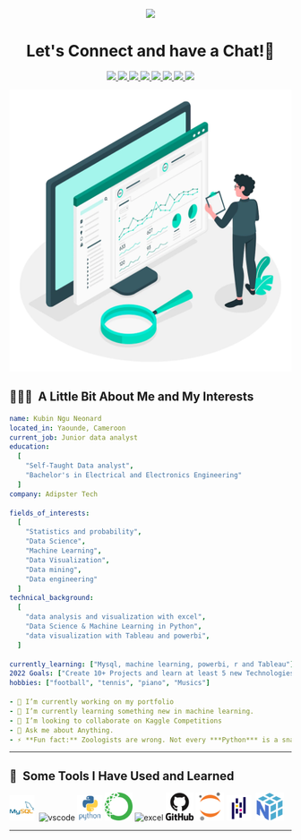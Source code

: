 <p align="center">
  <img src="https://capsule-render.vercel.app/api?text=Hey Everyone!🕹️&animation=fadeIn&type=waving&color=gradient&height=100"/>
</p>


<h1 align="center">
  Let's Connect and have a Chat!💬
</h1>

<p align="center">
 <a href="https://www.twitter.com/NeonardNgu/">
  <img height="50" src="https://cdn2.iconfinder.com/data/icons/social-media-applications/64/social_media_applications_6-twitter-128.png"/>
</a>
<a href="www.linkedin.com/in/kubin-neonard-5b0117199">
  <img height="50" src="https://cdn2.iconfinder.com/data/icons/social-media-applications/64/social_media_applications_14-linkedin-128.png"/>
</a>
  <a href="https://www.kaggle.com/kubinneonard">
  <img height="50" src="https://cdn4.iconfinder.com/data/icons/logos-and-brands/512/189_Kaggle_logo_logos-128.png"/>
</a>
 </a>
  <a href="https://stackoverflow.com/users/12858319/kubin-neonard">
  <img height="50" src="https://cdn2.iconfinder.com/data/icons/social-icons-33/128/Stack_Overflow-128.png"/>
</a> 
 </a>
   <a href="https://www.coursera.org/user/51a5ebecf4f9f1cd1590041c9b1be7da">
  <img height="50" src="https://cdn4.iconfinder.com/data/icons/logos-brands-5/24/coursera-128.png"/>
</a> 
 </a>
<a href="https://www.analyticsvidhya.com/user/kubin70">
  <img height="50" src="https://av-public-assets.s3.ap-south-1.amazonaws.com/logos/av-logo-svg.svg"/>
</a> 
 <a href="https://www.facebook.com/kubinneonard.ngu/">
  <img height="50" src="https://cdn2.iconfinder.com/data/icons/social-media-2189/48/4-Facebook-128.png"/>
</a>
<a href="https://www.instagram.com/kubinnguneonard/">
  <img height="50" src="https://user-images.githubusercontent.com/46517096/166974368-9798f39f-1f46-499c-b14e-81f0a3f83a06.png"/>
</a>
</p>

<p align="center">
  <img src="https://raw.githubusercontent.com/nguneonard/nguneonard/main/site-stats-concept-illustration_114360-1434.webp">
</p>

<h2> 👨🏻‍💻 &nbsp;A Little Bit About Me and My Interests</h2>

```yaml
name: Kubin Ngu Neonard
located_in: Yaounde, Cameroon
current_job: Junior data analyst
education:
  [
    "Self-Taught Data analyst",
    "Bachelor's in Electrical and Electronics Engineering"
  ]
company: Adipster Tech

fields_of_interests:
  [
    "Statistics and probability",
    "Data Science",
    "Machine Learning",
    "Data Visualization",
    "Data mining",
    "Data engineering"
  ]
technical_background:
  [
    "data analysis and visualization with excel",
    "Data Science & Machine Learning in Python",
    "data visualization with Tableau and powerbi",
  ]
  
currently_learning: ["Mysql, machine learning, powerbi, r and Tableau"]
2022 Goals: ["Create 10+ Projects and learn at least 5 new Technologies."]
hobbies: ["football", "tennis", "piano", "Musics"]

- 🔭 I’m currently working on my portfolio
- 🌱 I’m currently learning something new in machine learning.
- 👯 I’m looking to collaborate on Kaggle Competitions
- 💬 Ask me about Anything.
- ⚡ **Fun fact:** Zoologists are wrong. Not every ***Python*** is a snake.
```



---
<h2> 🚀 &nbsp;Some Tools I Have Used and Learned</h2>
<p align="left">
 <img src="https://github.com/devicons/devicon/blob/master/icons/mysql/mysql-original-wordmark.svg" title="MySQL"  alt="MySQL" width="45" height="45"/>&nbsp;
<img src="https://cdn.jsdelivr.net/gh/devicons/devicon/icons/vscode/vscode-original.svg" alt="vscode" width="45" height="45"/>
<img src="https://raw.githubusercontent.com/devicons/devicon/master/icons/python/python-original-wordmark.svg" alt="python" width="45" height="45" />
<img src="https://github.com/devicons/devicon/blob/master/icons/anaconda/anaconda-original.svg" alt="anaconda" width="50" height="50" />
<img src="https://cdn3.iconfinder.com/data/icons/logos-brands-3/24/logo_brand_brands_logos_excel-128.png" alt="excel" width="50" height="50" />
<img src="https://github.com/devicons/devicon/blob/master/icons/github/github-original-wordmark.svg" alt="github" width="50" height="50" />
<img src="https://github.com/devicons/devicon/blob/master/icons/jupyter/jupyter-original.svg" alt="jupyter" width="50" height="50" />
<img src="https://raw.githubusercontent.com/devicons/devicon/1119b9f84c0290e0f0b38982099a2bd027a48bf1/icons/pandas/pandas-original.svg" title="Pandas"  alt="Pandas" width="45" height="45"/>&nbsp;
<img src="https://github.com/devicons/devicon/blob/master/icons/numpy/numpy-original.svg" alt="numpy" width="50" height="50" />

</p>

---
